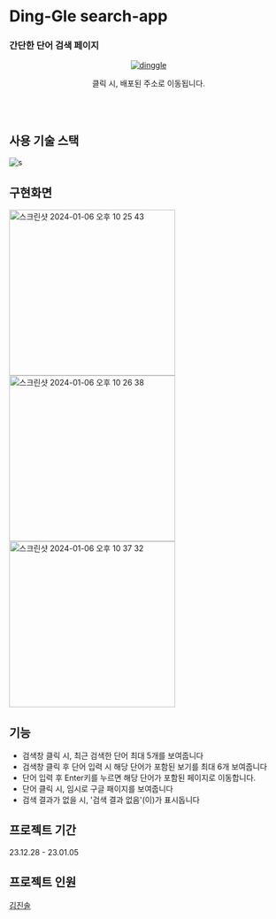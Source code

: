 
# Ding-Gle search-app


### 간단한 단어 검색 페이지
<div align="center">
    
[![dinggle](https://github.com/ijimlnosk/search-page/assets/98089768/a52d733c-6998-4a27-b87c-75baefa7ba30)](https://ding-gle-search-word.netlify.app/)

클릭 시, 배포된 주소로 이동됩니다.

</div>

<br/>
<br/>

## 사용 기술 스택
![s](https://img.shields.io/badge/React-20232A?style=for-the-badge&logo=react&logoColor=61DAFB)

## 구현화면
<img width="300" alt="스크린샷 2024-01-06 오후 10 25 43" src="https://github.com/ijimlnosk/search-page/assets/98089768/94b0ebf7-0080-470b-9c36-4c948a5923bd">
<img width="300" alt="스크린샷 2024-01-06 오후 10 26 38" src="https://github.com/ijimlnosk/search-page/assets/98089768/0af25c9e-9347-471e-8e28-48bd61162966">
<img width="300" alt="스크린샷 2024-01-06 오후 10 37 32" src="https://github.com/ijimlnosk/search-page/assets/98089768/a895ecc2-359f-4b0a-9ecc-f3755c19f860">

## 기능
 - 검색창 클릭 시, 최근 검색한 단어 최대 5개를 보여줍니다
 - 검색창 클릭 후 단어 입력 시 해당 단어가 포함된 보기를 최대 6개 보여줍니다
 - 단어 입력 후 Enter키를 누르면 해당 단어가 포함된 페이지로 이동합니다.
 - 단어 클릭 시, 임시로 구글 패이지를 보여줍니다
 - 검색 결과가 없을 시, '검색 결과 없음'(이)가 표시돕니다


## 프로젝트 기간
23.12.28 - 23.01.05

## 프로젝트 인원
<a href="https://github.com/ijimlnosk">김진솔</a>

